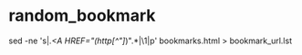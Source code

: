 random_bookmark
===============
sed -ne 's|.*\<A HREF="\(http[^"]*\)".*|\1|p' bookmarks.html > bookmark_url.lst 

